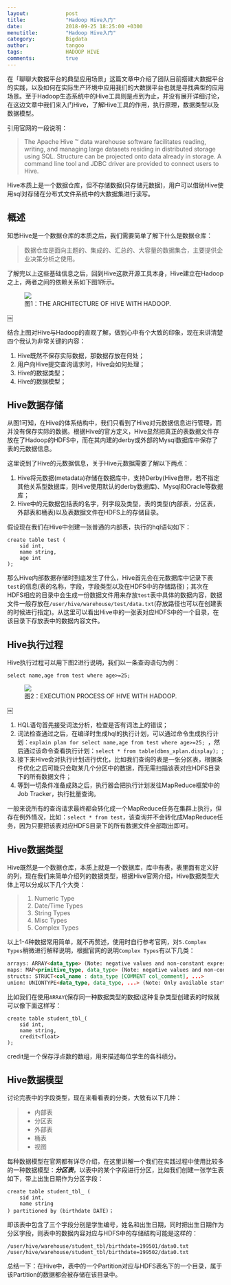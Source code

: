 ```yaml
---
layout:            post
title:             "Hadoop Hive入门"
date:              2018-09-25 18:25:00 +0300
menutitle:         "Hadoop Hive入门"
category:          Bigdata
author:            tangoo
tags:              HADOOP HIVE
comments:          true
---
```


在「聊聊大数据平台的典型应用场景」这篇文章中介绍了团队目前搭建大数据平台的实践，以及如何在实际生产环境中应用我们的大数据平台也就是寻找典型的应用场景。至于Hadoop生态系统中的Hive工具则是点到为止，并没有展开详细讨论，在这边文章中我们来入门Hive，了解Hive工具的作用，执行原理，数据类型以及数据模型。

引用官网的一段说明：
> The Apache Hive ™ data warehouse software facilitates reading, writing, and managing large datasets residing in distributed storage using SQL. Structure can be projected onto data already in storage. A command line tool and JDBC driver are provided to connect users to Hive.

Hive本质上是一个数据仓库，但不存储数据(只存储元数据)，用户可以借助Hive使用sql对存储在分布式文件系统中的大数据集进行读写。

## 概述
知悉Hive是一个数据仓库的本质之后，我们需要简单了解下什么是数据仓库：
> 数据仓库是面向主题的、集成的、汇总的、大容量的数据集合，主要提供企业决策分析之使用。

了解完以上这些基础信息之后，回到Hive这款开源工具本身，Hive建立在Hadoop之上，两者之间的依赖关系如下图1所示。
<figure>
   <img src='{{ "/media/img/2018/hive-arch.png" | absolute_url }}' />
   <figcaption>图1：THE ARCHITECTURE OF HIVE WITH HADOOP.</figcaption>
</figure>￼

结合上图对Hive与Hadoop的直观了解，做到心中有个大致的印象，现在来讲清楚四个我认为非常关键的内容：
1. Hive既然不保存实际数据，那数据存放在何处；
2. 用户向Hive提交查询请求时，Hive会如何处理；
3. Hive的数据类型；
4. Hive的数据模型；

## Hive数据存储
从图1可知，在Hive的体系结构中，我们只看到了Hive对元数据信息进行管理，而并没有保存实际的数据。根据Hive的官方定义，Hive显然把真正的表数据文件存放在了Hadoop的HDFS中，而在其内建的derby或外部的Mysql数据库中保存了表的元数据信息。

这里说到了Hive的元数据信息，关于Hive元数据需要了解以下两点：
1. Hive将元数据(metadata)存储在数据库中，支持Derby(Hive自带，若不指定其他关系型数据库，则Hive使用默认的derby数据库)、Mysql和Oracle等数据库；
2. Hive中的元数据包括表的名字，列字段及类型，表的类型(内部表，分区表，外部表和桶表)以及表数据文件在HDFS上的存储目录。

假设现在我们在Hive中创建一张普通的内部表，执行的hql语句如下：
```roomsql
create table test (
    sid int, 
    name string, 
    age int
);
```
那么Hive内部数据存储时到底发生了什么，Hive首先会在元数据库中记录下表`test`的信息(表的名称，字段，字段类型以及在HDFS中的存储路径)；其次在HDFS相应的目录中会生成一份数据文件用来存放`test`表中具体的数据内容，数据文件一般存放在`/user/hive/warehouse/test/data.txt`(存放路径也可以在创建表的时候进行指定)。从这里可以看出Hive中的一张表对应HDFS中的一个目录，在该目录下存放表中的数据内容文件。

## Hive执行过程
Hive执行过程可以用下图2进行说明，我们以一条查询语句为例：
```roomsql
select name,age from test where age>=25;
```
<figure>
   <img src='{{ "/media/img/2018/hive-exec.png" | absolute_url }}' />
   <figcaption>图2：EXECUTION PROCESS OF HIVE WITH HADOOP.</figcaption>
</figure>￼

1. HQL语句首先接受词法分析，检查是否有词法上的错误；
2. 词法检查通过之后，在编译时生成hql的执行计划，可以通过命令生成执行计划：`explain plan for select name,age from test where age>=25; `，然后通过该命令查看执行计划：`select * from table(dbms_xplan.display); `;
3. 接下来Hive会对执行计划进行优化，比如我们查询的表是一张分区表，根据条件优化之后可能只会取某几个分区中的数据，而无需扫描该表对应HDFS目录下的所有数据文件；
4. 等到一切条件准备成熟之后，执行器会把执行计划发往MapReduce框架中的Job Tracker，执行批量查询。

一般来说所有的查询请求最终都会转化成一个MapReduce任务在集群上执行，但存在例外情况，比如：`select * from test`，该查询并不会转化成MapReduce任务，因为只要把该表对应HDFS目录下的所有数据文件全部取出即可。

## Hive数据类型
Hive既然是一个数据仓库，本质上就是一个数据库，库中有表，表里面有定义好的列，现在我们来简单介绍列的数据类型，根据Hive官网介绍，Hive数据类型大体上可以分成以下几个大类：
> 1. Numeric Type
> 2. Date/Time Types
> 3. String Types
> 4. Misc Types
> 5. Complex Types

以上1-4种数据常用简单，就不再赘述，使用时自行参考官网，对`5.Complex Types`稍微进行解释说明，根据官网的说明`Complex Types`有以下几类：
```html
arrays: ARRAY<data_type> (Note: negative values and non-constant expressions are allowed as of Hive 0.14.)
maps: MAP<primitive_type, data_type> (Note: negative values and non-constant expressions are allowed as of Hive 0.14.)
structs: STRUCT<col_name : data_type [COMMENT col_comment], ...>
union: UNIONTYPE<data_type, data_type, ...> (Note: Only available starting with Hive 0.7.0.)
```

比如我们在使用`ARRAY`(保存同一种数据类型的数据)这种复杂类型创建表的时候就可以像下面这样写：
```roomsql
create table student_tbl_(
    sid int, 
    name string, 
    credit<float>
);
```
credit是一个保存浮点数的数组，用来描述每位学生的各科绩分。

## Hive数据模型
讨论完表中的字段类型，现在来看看表的分类，大致有以下几种：
> - 内部表
> - 分区表
> - 外部表
> - 桶表
> - 视图

每种数据模型在官网都有详尽介绍，在这里讲解一个我们在实践过程中使用比较多的一种数据模型：***分区表***，以表中的某个字段进行分区，比如我们创建一张学生表如下，带上出生日期作为分区字段：
```roomsql
create table student_tbl_ (
    sid int, 
    name string
) partitioned by (birthdate DATE)；
```

即该表中包含了三个字段分别是学生编号，姓名和出生日期，同时把出生日期作为分区字段，则表中的数据内容对应与HDFS中的存储结构可能是这样的：
```text
/user/hive/warehouse/student_tbl/birthdate=199501/data0.txt
/user/hive/warehouse/student_tbl/birthdate=199502/data0.txt
```
总结一下：在Hive中，表中的一个Partition对应与HDFS表名下的一个目录，属于该Partition的数据都会被存储在该目录中。